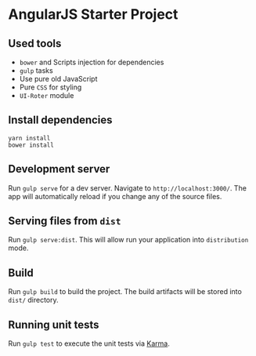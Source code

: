 # AngularJS Starter Project

## Used tools

- `bower` and Scripts injection for dependencies
- `gulp` tasks
- Use pure old JavaScript
- Pure `CSS` for styling
- `UI-Roter` module

## Install dependencies

```
yarn install
bower install
``` 

## Development server

Run `gulp serve` for a dev server. Navigate to `http://localhost:3000/`. The app will automatically reload if you change any of the source files.

## Serving files from `dist`

Run `gulp serve:dist`. This will allow run your application into `distribution` mode.

## Build

Run `gulp build` to build the project. The build artifacts will be stored into `dist/` directory.

## Running unit tests

Run `gulp test` to execute the unit tests via [Karma](https://karma-runner.github.io).
